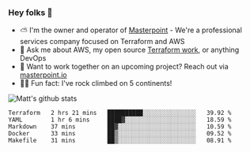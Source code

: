 

### Hey folks 👋

- ⛅️ I'm the owner and operator of [Masterpoint](https://masterpoint.io) - We're a professional services company focused on Terraform and AWS
- 💬 Ask me about AWS, my open source [Terraform work](https://github.com/masterpointio?q=terraform&type=&language=hcl), or anything DevOps
- 🔨 Want to work together on an upcoming project? Reach out via [masterpoint.io](https://masterpoint.io)
- 🧗‍♂️ Fun fact: I've rock climbed on 5 continents! 


![Matt's github stats](https://github-readme-stats.vercel.app/api?username=Gowiem&count_private=true&theme=cobalt&show_icons=true)

<!--START_SECTION:waka-->
```text
Terraform   2 hrs 21 mins   ██████████░░░░░░░░░░░░░░░   39.92 % 
YAML        1 hr 6 mins     ████▓░░░░░░░░░░░░░░░░░░░░   18.59 % 
Markdown    37 mins         ██▓░░░░░░░░░░░░░░░░░░░░░░   10.59 % 
Docker      33 mins         ██▒░░░░░░░░░░░░░░░░░░░░░░   09.52 % 
Makefile    31 mins         ██▒░░░░░░░░░░░░░░░░░░░░░░   08.91 % 
```
<!--END_SECTION:waka-->

